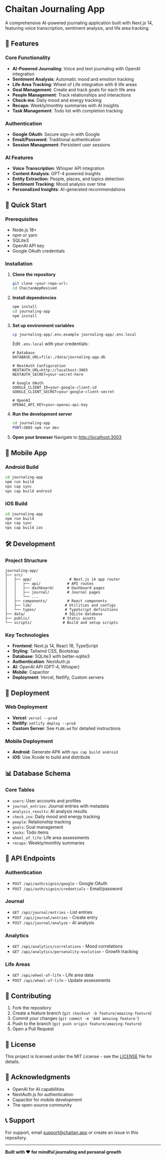 # Chaitan Journaling App

A comprehensive AI-powered journaling application built with Next.js 14, featuring voice transcription, sentiment analysis, and life area tracking.

## 🌟 Features

### Core Functionality
- **AI-Powered Journaling**: Voice and text journaling with OpenAI integration
- **Sentiment Analysis**: Automatic mood and emotion tracking
- **Life Area Tracking**: Wheel of Life integration with 8 life areas
- **Goal Management**: Create and track goals for each life area
- **People Management**: Track relationships and interactions
- **Check-ins**: Daily mood and energy tracking
- **Recaps**: Weekly/monthly summaries with AI insights
- **Task Management**: Todo list with completion tracking

### Authentication
- **Google OAuth**: Secure sign-in with Google
- **Email/Password**: Traditional authentication
- **Session Management**: Persistent user sessions

### AI Features
- **Voice Transcription**: Whisper API integration
- **Content Analysis**: GPT-4 powered insights
- **Entity Extraction**: People, places, and topics detection
- **Sentiment Tracking**: Mood analysis over time
- **Personalized Insights**: AI-generated recommendations

## 🚀 Quick Start

### Prerequisites
- Node.js 18+ 
- npm or yarn
- SQLite3
- OpenAI API key
- Google OAuth credentials

### Installation

1. **Clone the repository**
   ```bash
   git clone <your-repo-url>
   cd ChaitanAppRevised
   ```

2. **Install dependencies**
   ```bash
   npm install
   cd journaling-app
   npm install
   ```

3. **Set up environment variables**
   ```bash
   cp journaling-app/.env.example journaling-app/.env.local
   ```
   
   Edit `.env.local` with your credentials:
   ```env
   # Database
   DATABASE_URL=file:./data/journaling-app.db
   
   # NextAuth Configuration
   NEXTAUTH_URL=http://localhost:3003
   NEXTAUTH_SECRET=your-secret-here
   
   # Google OAuth
   GOOGLE_CLIENT_ID=your-google-client-id
   GOOGLE_CLIENT_SECRET=your-google-client-secret
   
   # OpenAI
   OPENAI_API_KEY=your-openai-api-key
   ```

4. **Run the development server**
   ```bash
   cd journaling-app
   PORT=3003 npm run dev
   ```

5. **Open your browser**
   Navigate to [http://localhost:3003](http://localhost:3003)

## 📱 Mobile App

### Android Build
```bash
cd journaling-app
npm run build
npx cap sync
npx cap build android
```

### iOS Build
```bash
cd journaling-app
npm run build
npx cap sync
npx cap build ios
```

## 🛠️ Development

### Project Structure
```
journaling-app/
├── src/
│   ├── app/                 # Next.js 14 app router
│   │   ├── api/            # API routes
│   │   ├── dashboard/      # Dashboard pages
│   │   ├── journal/        # Journal pages
│   │   └── ...
│   ├── components/         # React components
│   ├── lib/               # Utilities and configs
│   └── types/             # TypeScript definitions
├── data/                  # SQLite database
├── public/               # Static assets
└── scripts/              # Build and setup scripts
```

### Key Technologies
- **Frontend**: Next.js 14, React 18, TypeScript
- **Styling**: Tailwind CSS, Bootstrap
- **Database**: SQLite3 with better-sqlite3
- **Authentication**: NextAuth.js
- **AI**: OpenAI API (GPT-4, Whisper)
- **Mobile**: Capacitor
- **Deployment**: Vercel, Netlify, Custom servers

## 🚀 Deployment

### Web Deployment
- **Vercel**: `vercel --prod`
- **Netlify**: `netlify deploy --prod`
- **Custom Server**: See `PLAN.md` for detailed instructions

### Mobile Deployment
- **Android**: Generate APK with `npx cap build android`
- **iOS**: Use Xcode to build and distribute

## 📊 Database Schema

### Core Tables
- `users`: User accounts and profiles
- `journal_entries`: Journal entries with metadata
- `analysis_results`: AI analysis results
- `check_ins`: Daily mood and energy tracking
- `people`: Relationship tracking
- `goals`: Goal management
- `tasks`: Todo items
- `wheel_of_life`: Life area assessments
- `recaps`: Weekly/monthly summaries

## 🔧 API Endpoints

### Authentication
- `POST /api/auth/signin/google` - Google OAuth
- `POST /api/auth/signin/credentials` - Email/password

### Journal
- `GET /api/journal/entries` - List entries
- `POST /api/journal/entries` - Create entry
- `POST /api/journal/analyze` - AI analysis

### Analytics
- `GET /api/analytics/correlations` - Mood correlations
- `GET /api/analytics/personality-evolution` - Growth tracking

### Life Areas
- `GET /api/wheel-of-life` - Life area data
- `POST /api/wheel-of-life` - Update assessments

## 🤝 Contributing

1. Fork the repository
2. Create a feature branch (`git checkout -b feature/amazing-feature`)
3. Commit your changes (`git commit -m 'Add amazing feature'`)
4. Push to the branch (`git push origin feature/amazing-feature`)
5. Open a Pull Request

## 📝 License

This project is licensed under the MIT License - see the [LICENSE](LICENSE) file for details.

## 🙏 Acknowledgments

- OpenAI for AI capabilities
- NextAuth.js for authentication
- Capacitor for mobile development
- The open-source community

## 📞 Support

For support, email support@chaitan.app or create an issue in this repository.

---

**Built with ❤️ for mindful journaling and personal growth** 